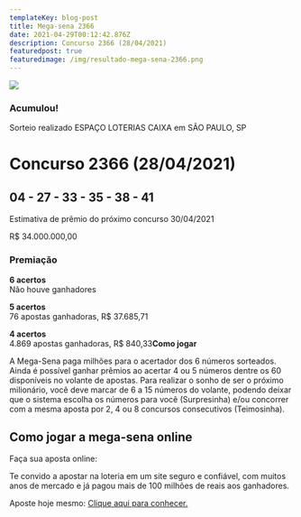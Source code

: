 ```yaml
---
templateKey: blog-post
title: Mega-sena 2366
date: 2021-04-29T00:12:42.876Z
description: Concurso 2366 (28/04/2021)
featuredpost: true
featuredimage: /img/resultado-mega-sena-2366.png
---
```

![](/img/resultado-mega-sena-2366.svg)

### Acumulou!

Sorteio realizado ESPAÇO LOTERIAS CAIXA em SÃO PAULO, SP 

# Concurso 2366 (28/04/2021)

## 04 - 27 - 33 - 35 - 38 - 41

Estimativa de prêmio do próximo concurso 30/04/2021

R$ 34.000.000,00 

### Premiação

**6 acertos**\
Não houve ganhadores

**5 acertos**\
76 apostas ganhadoras, R$ 37.685,71

**4 acertos**\
4.869 apostas ganhadoras, R$ 840,33**Como jogar**

A Mega-Sena paga milhões para o acertador dos 6 números sorteados. Ainda é possível ganhar prêmios ao acertar 4 ou 5 números dentre os 60 disponíveis no volante de apostas. Para realizar o sonho de ser o próximo milionário, você deve marcar de 6 a 15 números do volante, podendo deixar que o sistema escolha os números para você (Surpresinha) e/ou concorrer com a mesma aposta por 2, 4 ou 8 concursos consecutivos (Teimosinha).

## **Como jogar a mega-sena online**

Faça sua aposta online:

Te convido a apostar na loteria em um site seguro e confiável, com muitos anos de mercado e já pagou mais de 100 milhões de reais aos ganhadores.

Aposte hoje mesmo: [Clique aqui para conhecer.](http://bit.ly/aposte-online)